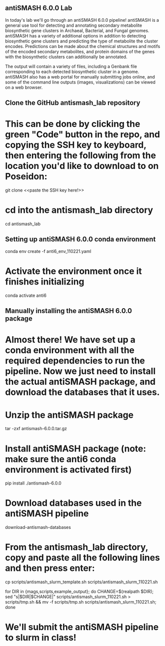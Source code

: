 ## antiSMASH 6.0.0 Lab

In today's lab we'll go through an antiSMASH 6.0.0 pipeline! antiSMASH is a general use tool for detecting and annotating secondary metabolite biosynthetic gene clusters in Archaeal, Bacterial, and Fungal genomes. antiSMASH has a variety of additional options in addition to detecting biosynthetic gene clusters and predicting the type of metabolite the cluster encodes. Predictions can be made about the chemical structures and motifs of the encoded secondary metabolites, and protein domains of the genes with the biosynthetic clusters can additionally be annotated.

The output will contain a variety of files, including a Genbank file corresponding to each detected biosynthetic cluster in a genome. antiSMASH also has a web portal for manually submitting jobs online, and some of the command line outputs (images, visualizations) can be viewed on a web browser.



## Clone the GitHub antismash_lab repository
# This can be done by clicking the green "Code" button in the repo, and copying the SSH key to keyboard, then entering the following from the location you'd like to download to on Poseidon:

git clone <<paste the SSH key here!>>


# cd into the antismash_lab directory
cd antismash_lab



## Setting up antiSMASH 6.0.0 conda environment

conda env create -f anti6_env_110221.yaml

# Activate the environment once it finishes initializing

conda activate anti6



## Manually installing the antiSMASH 6.0.0 package

# Almost there! We have set up a conda environment with all the required dependencies to run the pipeline. Now we just need to install the actual antiSMASH package, and download the databases that it uses.

# Unzip the antiSMASH package

tar -zxf antismash-6.0.0.tar.gz

# Install antiSMASH package (note: make sure the anti6 conda environment is activated first)

pip install ./antismash-6.0.0

# Download databases used in the antiSMASH pipeline

download-antismash-databases

# From the antismash_lab directory, copy and paste all the following lines and then press enter:

cp scripts/antismash_slurm_template.sh scripts/antismash_slurm_110221.sh

for DIR in {mags,scripts,example_output}; do CHANGE=$(realpath $DIR); sed "s|$DIR|$CHANGE|" scripts/antismash_slurm_110221.sh > scripts/tmp.sh && mv -f scripts/tmp.sh scripts/antismash_slurm_110221.sh; done



# We'll submit the antiSMASH pipeline to slurm in class!

